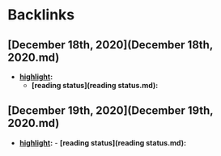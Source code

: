 
# Backlinks
## [December 18th, 2020](December 18th, 2020.md)
- **[highlight](highlight.md):**
    - **[reading status](reading status.md):**

## [December 19th, 2020](December 19th, 2020.md)
- **[highlight](highlight.md):**
        - **[reading status](reading status.md):**

